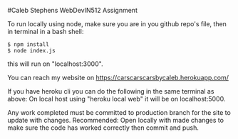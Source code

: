 #Caleb Stephens WebDevIN512 Assignment

To run locally using node, make sure you are in you github repo's file, then in terminal in a bash shell:
```
$ npm install
$ node index.js
```
this will run on "localhost:3000".

You can reach my website on https://carscarscarsbycaleb.herokuapp.com/

If you have heroku cli you can do the following in the same terminal as above:
On local host using "heroku local web" it will be on localhost:5000.

Any work completed must be committed to production branch for the site to update with changes.
Recommended: Open locally with made changes to make sure the code has worked correctly then commit and push.

